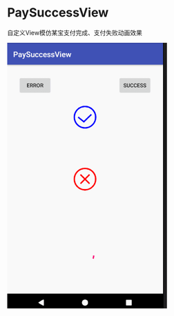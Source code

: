 # PaySuccessView

自定义View模仿某宝支付完成、支付失败动画效果

![Sample Screenshot](https://github.com/xiedong11/PaySuccessView/blob/master/picture/GIF.gif)
